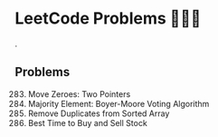# LeetCode Problems 👩🏻‍💻
.
## Problems
283. Move Zeroes: Two Pointers
169. Majority Element: Boyer-Moore Voting Algorithm
26. Remove Duplicates from Sorted Array
121. Best Time to Buy and Sell Stock
